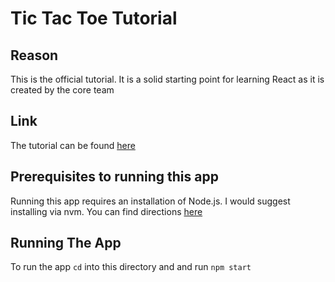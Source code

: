 # Tic Tac Toe Tutorial

## Reason

This is the official tutorial. It is a solid starting point for learning React as it is created by the core team

## Link

The tutorial can be found [here](https://reactjs.org/tutorial/tutorial.html)

## Prerequisites to running this app

Running this app requires an installation of Node.js. I would suggest installing via nvm. You can find directions [here](https://github.com/nvm-sh/nvm)

## Running The App

To run the app `cd` into this directory and and run `npm start`
